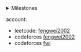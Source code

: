 <details>
 <summary>Milestones</summary>

- leetcode AC888: [date: 2022-09-12](https://raw.githubusercontent.com/psychonaut1f/a/main/img/320CD7E92CAB857071684E4279152692.jpg)
- codeforces AC100: [date: 2022-09-15](https://codeforces.com/contest/1352/submission/172260398) [img](https://raw.githubusercontent.com/psychonaut1f/a/main/img/20220915233207.png)
- leetcode AC1000: 开启四位数纪元 [date: 2022-11-18](https://raw.githubusercontent.com/psychonaut1f/a/main/img/20221118225708.png)
</details>

account:
- leetcode: [fengwei2002](https://leetcode.cn/u/fengwei2002/)
- codeforces [fengwei2002](https://codeforces.com/profile/fengwei2002) 
- codeforces [fwi](https://codeforces.com/profile/fwi)